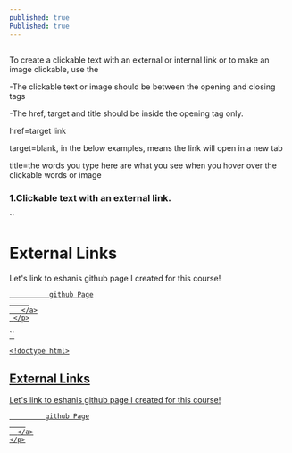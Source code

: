```yaml
---
published: true
Published: true
---
```

##

To create a clickable text with an external or internal link or to make an image clickable, use the 
	<a> </a>


-The clickable text or image should be between the opening and closing tags

-The href, target and title should be inside the opening tag only.

href=target link

target=blank, in the below examples, means the link will open in a new tab

title=the words you type here are what you see when you hover over the clickable words or image 

    
### 1.Clickable text with an external link.

``
	<!doctype html>
 <html>
 <head>
   <meta charset="utf-8">
   <title>Links</title>
 </head>
 <body>
   <h1 id="top">External Links</h1>
   <section>
     <p>
       Let's link to eshanis github page I created for this course!
       <!-- link to eshanis page WITH TARGET-->
       <a href="https://github.com/eshanis" 
       target="_blank" title="star my github!">
       
              github Page
         
       </a>
     </p>
``

	<!doctype html>
<html>
<head>
  <meta charset="utf-8">
  <title>Links</title>
</head>
<body>
  <h1 id="top">External Links</h1>
  <section>
    <p>
      Let's link to eshanis github page I created for this course!
      <!-- link to eshanis page WITH TARGET-->
      <a href="https://github.com/eshanis" 
      target="_blank" title="star my github!">
       
             github Page
        
      </a>
    </p>